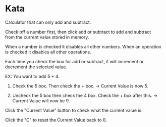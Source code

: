 # Kata

Calculator that can only add and subtract. 

Check off a number first, then click add or subtract to add and subtract from the current value stored in memory. 

When a number is checked it disables all other numbers. When an operation is checked it disables all other operations.

Each time you check the box for add or subtract, it will increment or decrement the selected value. 

EX: You want to add 5 + 4. 

1. Check the 5 box. Then check the + box. -> Current Value is now 5.

2. Uncheck the 5 box then check the 4 box. Check the + box after this.  -> Current Value will now be 9.


Click the "Current Value" button to check what the current value is. 

Click the "C" to reset the Current Value back to 0. 
